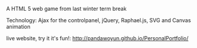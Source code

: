 A HTML 5 web game from last winter term break

Technology: Ajax for the controlpanel, jQuery, Raphael.js, SVG and Canvas animation

live website, try it it's fun!: http://pandawoyun.github.io/PersonalPortfolio/

